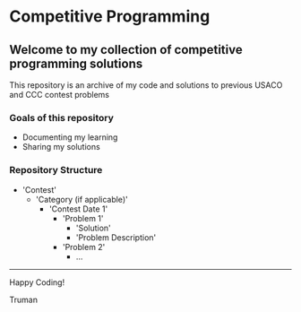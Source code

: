 # Competitive Programming

## Welcome to my collection of competitive programming solutions 

This repository is an archive of my code and solutions to previous USACO and CCC contest problems

### Goals of this repository
- Documenting my learning
- Sharing my solutions

### Repository Structure
- 'Contest'
  - 'Category (if applicable)' 
    - 'Contest Date 1' 
      - 'Problem 1'
        - 'Solution'
        - 'Problem Description'
      - 'Problem 2'
        - ...

---

Happy Coding!

Truman

